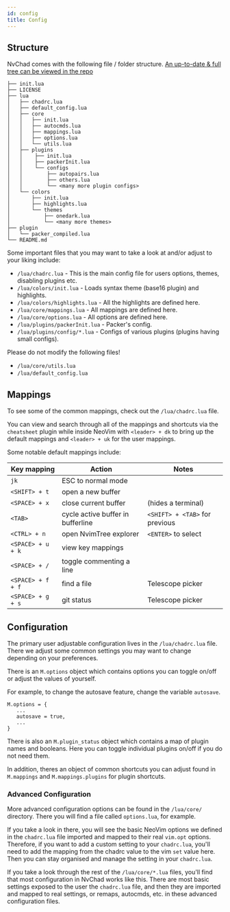 ```yaml
---
id: config
title: Config
---
```


## Structure

NvChad comes with the following file / folder structure. [An up-to-date & full tree can be viewed in the repo](https://github.com/NvChad/NvChad/)

```tree
├── init.lua
├── LICENSE
├── lua
│   ├── chadrc.lua
│   ├── default_config.lua
│   ├── core
│   │   ├── init.lua
│   │   ├── autocmds.lua
│   │   ├── mappings.lua
│   │   ├── options.lua
│   │   └── utils.lua
│   ├── plugins
│   │    ├── init.lua
│   │    ├── packerInit.lua
│   │    └── configs
│   │        ├── autopairs.lua
│   │        ├── others.lua
│   │        └── <many more plugin configs>
│   └── colors
│       ├── init.lua
│       ├── highlights.lua
│       └── themes
│           ├── onedark.lua
│           └── <many more themes>
├── plugin
│   └── packer_compiled.lua
└── README.md
```

Some important files that you may want to take a look at and/or adjust to your liking include:

- `/lua/chadrc.lua` - This is the main config file for users options, themes, disabling plugins etc.
- `/lua/colors/init.lua` - Loads syntax theme (base16 plugin) and highlights.
- `/lua/colors/highlights.lua` - All the highlights are defined here.
- `/lua/core/mappings.lua` - All mappings are defined here. 
- `/lua/core/options.lua` - All options are defined here.
- `/lua/plugins/packerInit.lua` -  Packer's config.
- `/lua/plugins/config/*.lua` - Configs of various plugins (plugins having small configs).

Please do not modify the following files!
- `/lua/core/utils.lua`
- `/lua/default_config.lua`

## Mappings

To see some of the common mappings, check out the `/lua/chadrc.lua` file. 

You can view and search through all of the mappings and shortcuts via the `cheatsheet` plugin while inside NeoVim with `<leader> + dk` to bring up the default mappings and `<leader> + uk` for the user mappings.

Some notable default mappings include:

| Key mapping           |  Action                                |  Notes                         |
|-----------------------|----------------------------------------|--------------------------------|
|  `jk`                 | ESC to normal mode                     |                                |
|  `<SHIFT> + t`        | open a new buffer                      |                                |
|  `<SPACE> + x`        | close current buffer                   | (hides a terminal)             |
|  `<TAB>`              | cycle active buffer in bufferline      | `<SHIFT> + <TAB>` for previous |
|  `<CTRL> + n`         | open NvimTree explorer                 | `<ENTER>` to select            |
|  `<SPACE> + u + k`    | view key mappings                      |                                |
|  `<SPACE> + /`        | toggle commenting a line               |                                |
|  `<SPACE> + f + f`    | find a file                            | Telescope picker               |
|  `<SPACE> + g + s`    | git status                             | Telescope picker               |

## Configuration

The primary user adjustable configuration lives in the ```/lua/chadrc.lua``` file. There we adjust some common settings you may want to change depending on your preferences.

There is an `M.options` object which contains options you can toggle on/off or adjust the values of yourself.

For example, to change the autosave feature, change the variable `autosave`.

```shell
M.options = {
   ...
   autosave = true,
   ...
}
```

There is also an `M.plugin_status` object which contains a map of plugin names and booleans. Here you can toggle individual plugins on/off if you do not need them.

In addition, theres an object of common shortcuts you can adjust found in `M.mappings` and `M.mappings.plugins` for plugin shortcuts.

### Advanced Configuration

More advanced configuration options can be found in the `/lua/core/` directory. There you will find a file called `options.lua`, for example.

If you take a look in there, you will see the basic NeoVim options we defined in the `chadrc.lua` file imported and mapped to their real `vim.opt` options. Therefore, if you want to add a custom setting to your `chadrc.lua`, you'll need to add the mapping from the chadrc value to the vim `set` value here. Then you can stay organised and manage the setting in your `chadrc.lua`.

If you take a look through the rest of the `/lua/core/*.lua` files, you'll find that most configuration in NvChad works like this. There are most basic settings exposed to the user the `chadrc.lua` file, and then they are imported and mapped to real settings, or remaps, autocmds, etc. in these advanced configuration files.
